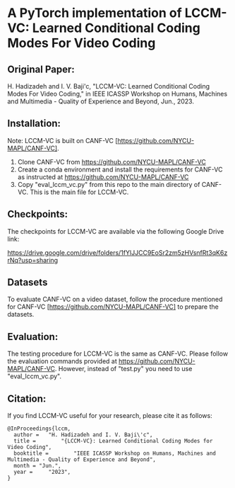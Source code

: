 # A PyTorch implementation of LCCM-VC: Learned Conditional Coding Modes For Video Coding
## Original Paper:
H. Hadizadeh and I. V. Baji\'c, "LCCM-VC: Learned Conditional Coding Modes For Video Coding," in IEEE ICASSP Workshop on Humans, Machines and Multimedia - Quality of Experience and Beyond, Jun., 2023.

## Installation:
Note: LCCM-VC is built on CANF-VC [https://github.com/NYCU-MAPL/CANF-VC].
1. Clone CANF-VC from https://github.com/NYCU-MAPL/CANF-VC
2. Create a conda environment and install the requirements for CANF-VC as instructed at https://github.com/NYCU-MAPL/CANF-VC
3. Copy "eval_lccm_vc.py" from this repo to the main directory of CANF-VC. This is the main file for LCCM-VC.

## Checkpoints:
The checkpoints for LCCM-VC are available via the following Google Drive link:

https://drive.google.com/drive/folders/1fYlJJCC9EoSr2zm5zHVsnfRt3qK6zrNq?usp=sharing

## Datasets
To evaluate CANF-VC on a video dataset, follow the procedure mentioned for CANF-VC [https://github.com/NYCU-MAPL/CANF-VC] to prepare the datasets. 

## Evaluation:
The testing procedure for LCCM-VC is the same as CANF-VC. Please follow the evaluation commands provided at https://github.com/NYCU-MAPL/CANF-VC. However, instead of "test.py" you need to use "eval_lccm_vc.py". 

## Citation:
If you find LCCM-VC useful for your research, please cite it as follows:

```
@InProceedings{lccm,
  author = 	 "H. Hadizadeh and I. V. Baji\'c",
  title =        "{LCCM-VC}: Learned Conditional Coding Modes for Video Coding",
  booktitle =        "IEEE ICASSP Workshop on Humans, Machines and Multimedia - Quality of Experience and Beyond",
  month = "Jun.",
  year = 	 "2023",
}
```

